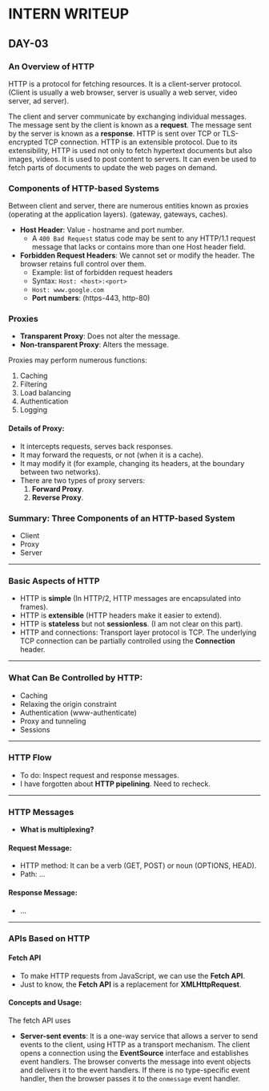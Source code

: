 # INTERN WRITEUP

## DAY-03

### An Overview of HTTP
HTTP is a protocol for fetching resources. It is a client-server protocol. (Client is usually a web browser, server is usually a web server, video server, ad server). 

The client and server communicate by exchanging individual messages. The message sent by the client is known as a **request**. The message sent by the server is known as a **response**. HTTP is sent over TCP or TLS-encrypted TCP connection. HTTP is an extensible protocol. Due to its extensibility, HTTP is used not only to fetch hypertext documents but also images, videos. It is used to post content to servers. It can even be used to fetch parts of documents to update the web pages on demand.

### Components of HTTP-based Systems
Between client and server, there are numerous entities known as proxies (operating at the application layers). (gateway, gateways, caches).

- **Host Header**: Value - hostname and port number.
  - A `400 Bad Request` status code may be sent to any HTTP/1.1 request message that lacks or contains more than one Host header field.
- **Forbidden Request Headers**: We cannot set or modify the header. The browser retains full control over them.
  - Example: list of forbidden request headers
  - Syntax: `Host: <host>:<port>`
  - `Host: www.google.com`
  - **Port numbers**: (https-443, http-80)

### Proxies
- **Transparent Proxy**: Does not alter the message.
- **Non-transparent Proxy**: Alters the message.

Proxies may perform numerous functions:
1. Caching
2. Filtering
3. Load balancing
4. Authentication
5. Logging

#### Details of Proxy:
- It intercepts requests, serves back responses.
- It may forward the requests, or not (when it is a cache).
- It may modify it (for example, changing its headers, at the boundary between two networks).
- There are two types of proxy servers:
  1. **Forward Proxy**.
  2. **Reverse Proxy**.

### Summary: Three Components of an HTTP-based System
- Client
- Proxy
- Server

---

### Basic Aspects of HTTP
- HTTP is **simple** (In HTTP/2, HTTP messages are encapsulated into frames).
- HTTP is **extensible** (HTTP headers make it easier to extend).
- HTTP is **stateless** but not **sessionless**. (I am not clear on this part).
- HTTP and connections: Transport layer protocol is TCP. The underlying TCP connection can be partially controlled using the **Connection** header.

---

### What Can Be Controlled by HTTP:
- Caching
- Relaxing the origin constraint
- Authentication (www-authenticate)
- Proxy and tunneling
- Sessions

---

### HTTP Flow
- To do: Inspect request and response messages.
- I have forgotten about **HTTP pipelining**. Need to recheck.

---

### HTTP Messages

- **What is multiplexing?**

#### Request Message:
- HTTP method: It can be a verb (GET, POST) or noun (OPTIONS, HEAD).
- Path: ...

#### Response Message:
- ...

---

### APIs Based on HTTP

#### Fetch API
- To make HTTP requests from JavaScript, we can use the **Fetch API**.
- Just to know, the **Fetch API** is a replacement for **XMLHttpRequest**.

#### Concepts and Usage:
The fetch API uses
- **Server-sent events**: It is a one-way service that allows a server to send events to the client, using HTTP as a transport mechanism. The client opens a connection using the **EventSource** interface and establishes event handlers. The browser converts the message into event objects and delivers it to the event handlers. If there is no type-specific event handler, then the browser passes it to the `onmessage` event handler.

